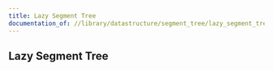 ```yaml
---
title: Lazy Segment Tree
documentation_of: //library/datastructure/segment_tree/lazy_segment_tree.hpp
---
```

## Lazy Segment Tree